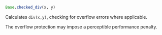 ```julia
Base.checked_div(x, y)
```

Calculates `div(x,y)`, checking for overflow errors where applicable.

The overflow protection may impose a perceptible performance penalty.
